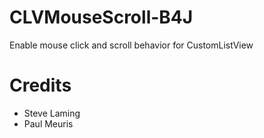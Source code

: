 # CLVMouseScroll-B4J
Enable mouse click and scroll behavior for CustomListView 

# Credits
- Steve Laming
- Paul Meuris 
